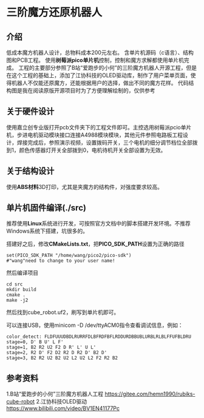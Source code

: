# 三阶魔方还原机器人

## 介绍
低成本魔方机器人设计，总物料成本200元左右。 含单片机源码（c语言）、结构图和PCB工程。 使用**树莓派pico单片机**控制，控制和魔方求解都使用单片机完成。 
工程的主要部分参照了B站“爱跑步的小何”的三阶魔方机器人开源工程，但是在这个工程的基础上，添加了江协科技的OLED驱动库，制作了用户菜单页面，使得机器人不仅能还原魔方，还能根据用户的选择，做出不同的魔方花样。
代码结构图是我在阅读原版开源项目时为了方便理解绘制的，仅供参考
## 关于硬件设计
使用嘉立创专业版打开pcb文件夹下的工程文件即可。主控选用树莓派pcio单片机，步进电机驱动模块接口连接A4988模块模块，其他元件参照电路板工程设计，焊接完成后，参照演示视频，设置拨码开关，三个电机的细分调节档位全部拨到1，颜色传感器灯开关全部拨到0，电机待机开关全部设置为无效。


## 关于结构设计
使用**ABS材料**3D打印，尤其是夹魔方的结构件，对强度要求较高。


## 单片机固件编译(./src)
推荐使用**Linux**系统进行开发，可按照官方文档中的脚本搭建开发环境。不推荐Windows系统下搭建，坑很多的。

搭建好之后，修改**CMakeLists.txt**，把**PICO_SDK_PATH**设置为正确的路径
````
set(PICO_SDK_PATH "/home/wang/pico2/pico-sdk")
#"wang"need to change to your user name!
````
然后编译项目
````
cd src
mkdir build
cmake .
make -j2
````
然后找到cube_robot.uf2，刷写到单片机即可。

可以连接USB，使用minicom -D /dev/ttyACM0指令查看调试信息，例如：
````
color_detect: FLDFUUUDBDLRURRFDLBFRDFBFLRDDURDBBUBLURBLRLBLFFUFBLDRU
stage=0, D' B U' L F' 
stage=1, B2 R2 U2 F2 D R' L' U L' 
stage=2, R2 D' F2 D2 R2 D R2 D' B2 D' 
stage=3, B2 R2 U2 B2 U2 L2 U2 L2 F2 R2 B2 
````
## 参考资料
1.B站“爱跑步的小何”三阶魔方机器人工程 https://gitee.com/hemn1990/rubiks-cube-robot
2.江协科技OLED驱动 https://www.bilibili.com/video/BV1EN41177Pc






